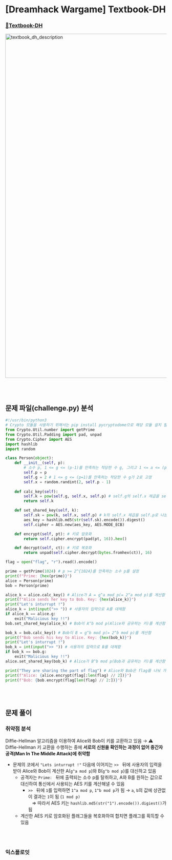 # [Dreamhack Wargame] Textbook-DH
### [🚩Textbook-DH](https://dreamhack.io/wargame/challenges/120/)
<img width="1073" alt="textbook_dh_description" src="https://github.com/augustf86/Today_I_Learn/assets/122844932/9be5a1ad-e52e-4f5d-bafc-39285525397e">


<br/><br/>

## 문제 파일(challenge.py) 분석
```python
#!/usr/bin/python3
# Crypto 모듈을 사용하기 위해서는 pip install pycryptodome으로 해당 모듈 설치 필요
from Crypto.Util.number import getPrime
from Crypto.Util.Padding import pad, unpad
from Crypto.Cipher import AES
import hashlib
import random

class Person(object):
    def __init__(self, p):
        # 소수 p, 1 <= g <= (p-1)를 만족하는 적당한 수 g, 그리고 1 <= a <= (p-1)를 만족하는 적당한 수 a를 선정함
        self.p = p
        self.g = 2 # 1 <= g <= (p=1)를 만족하는 적당한 수 g가 2로 고정
        self.x = random.randint(2, self.p - 1)
    
    def calc_key(self):
        self.k = pow(self.g, self.x, self.p) # self.g의 self.x 제곱을 self.p로 나눈 나머지 (g^x mod p)
        return self.k

    def set_shared_key(self, k):
        self.sk = pow(k, self.x, self.p) # k의 self.x 제곱을 self.p로 나눈 나머지 (k^x mod p)
        aes_key = hashlib.md5(str(self.sk).encode()).digest()
        self.cipher = AES.new(aes_key, AES.MODE_ECB)

    def encrypt(self, pt): # 키로 암호화
        return self.cipher.encrypt(pad(pt, 16)).hex()

    def decrypt(self, ct): # 키로 복호화
        return unpad(self.cipher.decrypt(bytes.fromhex(ct)), 16)

flag = open("flag", "r").read().encode()

prime = getPrime(1024) # p >= 2^{1024}를 만족하는 소수 p를 설정
print(f"Prime: {hex(prime)}")
alice = Person(prime)
bob = Person(prime)

alice_k = alice.calc_key() # Alice가 A = g^a mod p(= 2^a mod p)를 계산함
print(f"Alice sends her key to Bob. Key: {hex(alice_k)}")
print("Let's inturrupt !")
alice_k = int(input(">> ")) # 사용자의 입력으로 A를 대체함
if alice_k == alice.g:
    exit("Malicious key !!")
bob.set_shared_key(alice_k) # Bob이 A^b mod p(Alice와 공유하는 키)를 계산함 → (사용자의 입력값)^b mod p

bob_k = bob.calc_key() # Bob이 B = g^b mod p(= 2^b mod p)를 계산함
print(f"Bob sends his key to Alice. Key: {hex(bob_k)}")
print("Let's inturrupt !")
bob_k = int(input(">> ")) # 사용자의 입력으로 B를 대체함
if bob_k == bob.g:
    exit("Malicious key !!")
alice.set_shared_key(bob_k) # Alice가 B^b mod p(Bob과 공유하는 키)를 계산함 → (사용자의 입력값)^a mod p

print("They are sharing the part of flag") # Alice와 Bob은 flag를 나눠 가지고 있음 (Alice는 앞부분을, Bob은 뒷부분을 가지고 있음)
print(f"Alice: {alice.encrypt(flag[:len(flag) // 2])}")
print(f"Bob: {bob.encrypt(flag[len(flag) // 2:])}")
```

<br/><br/>

## 문제 풀이
### 취약점 분석
Diffie-Hellman 알고리즘을 이용하여 Alice와 Bob이 키를 교환하고 있음 → ⚠️ Diffie-Hellman 키 교환을 수행하는 중에 **서로의 신원을 확인하는 과정이 없어 중간자 공격(Man In The Middle Attack)에 취약함**
* 문제의 코에서 ```"Lets inturrupt !"``` 다음에 이어지는 ```>> ``` 뒤에 사용자의 입력을 받아 Alice와 Bob이 계산한 A(```g^a mod p```)와 B(```g^b mod p```)를 대신하고 있음
    - 공격자는 ```Prime: ``` 뒤에 출력되는 소수 p를 탈취하고, A와 B를 원하는 값으로 대신하여 통신에서 사용되는 AES 키를 계산해낼 수 있음
        - ```>> ``` 뒤에 ```1```를 입력하면 ```1^a mod p```, ```1^b mod p```가 됨 → ```a```, ```b```의 값에 상관없이 결과는 ```1```이 됨 (```1 mod p)``` <br/> &nbsp;&nbsp; ⇒ 따라서 AES 키는 ```hashlib.md5(str("1").encode()).digiest()```가 됨
    - 계산한 AES 키로 암호화된 플래그들을 복호화하여 합치면 플래그를 획득할 수 있음

<br/><br/>

### 익스플로잇
